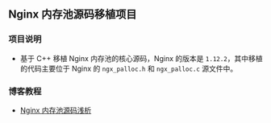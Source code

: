 ## Nginx 内存池源码移植项目

### 项目说明

- 基于 C++ 移植 Nginx 内存池的核心源码，Nginx 的版本是 `1.12.2`，其中移植的代码主要位于 Nginx 的 `ngx_palloc.h` 和 `ngx_palloc.c` 源文件中。

### 博客教程

- [Nginx 内存池源码浅析](https://www.techgrow.cn/posts/5bc5018f.html)
